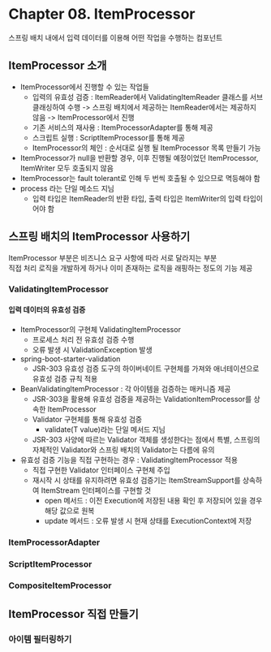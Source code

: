 # Chapter 08. ItemProcessor

스프링 배치 내에서 입력 데이터를 이용해 어떤 작업을 수행하는 컴포넌트

## ItemProcessor 소개
- ItemProcessor에서 진행할 수 있는 작업들
  - 입력의 유효성 검증 : ItemReader에서 ValidatingItemReader 클래스를 서브클래싱하여 수행 -> 스프링 배치에서 제공하는 ItemReader에서는 제공하지 않음 -> ItemProcessor에서 진행
  - 기존 서비스의 재사용 : ItemProcessorAdapter를 통해 제공
  - 스크립트 실행 : ScriptItemProcessor를 통해 제공
  - ItemProcessor의 체인 : 순서대로 실행 될 ItemProcessor 목록 만들기 가능
- ItemProcessor가 null을 반환할 경우, 이후 진행될 예정이었던 ItemProcessor, ItemWriter 모두 호출되지 않음
- ItemProcessor는 fault tolerant로 인해 두 번씩 호출될 수 있으므로 멱등해야 함
- process 라는 단일 메소드 지님
  - 입력 타입은 ItemReader의 반환 타입, 출력 타입은 ItemWriter의 입력 타입이어야 함

## 스프링 배치의 ItemProcessor 사용하기
ItemProcessor 부분은 비즈니스 요구 사항에 따라 서로 달라지는 부분  
직접 처리 로직을 개발하게 하거나 이미 존재하는 로직을 래핑하는 정도의 기능 제공

### ValidatingItemProcessor
#### 입력 데이터의 유효성 검증
- ItemProcessor의 구현체 ValidatingItemProcessor
  - 프로세스 처리 전 유효성 검증 수행
  - 오류 발생 시 ValidationException 발생
- spring-boot-starter-validation
  - JSR-303 유효성 검증 도구의 하이버네이트 구현체를 가져와 애너테이션으로 유효성 검증 규칙 적용
- BeanValidatingItemProcessor : 각 아이템을 검증하는 매커니즘 제공
  - JSR-303을 활용해 유효성 검증을 제공하는 ValidationItemProcessor를 상속한 ItemProcessor
  - Validator 구현체를 통해 유효성 검증
    - validate(T value)라는 단일 메서드 지님
  - JSR-303 사양에 따르는 Validator 객체를 생성한다는 점에서 특별, 스프링의 자체적인 Validator와 스프링 배치의 Validator는 다름에 유의
- 유효성 검증 기능을 직접 구현하는 경우 : ValidatingItemProcessor 적용
  - 직접 구현한 Validator 인터페이스 구현체 주입
  - 재시작 시 상태를 유지하려면 유효성 검증기는 ItemStreamSupport를 상속하여 ItemStream 인터페이스를 구현할 것
    - open 메서드 : 이전 Execution에 저장된 내용 확인 후 저장되어 있을 경우 해당 값으로 원복
    - update 메서드 : 오류 발생 시 현재 상태를 ExecutionContext에 저장

### ItemProcessorAdapter
### ScriptItemProcessor
### CompositeItemProcessor

## ItemProcessor 직접 만들기
### 아이템 필터링하기